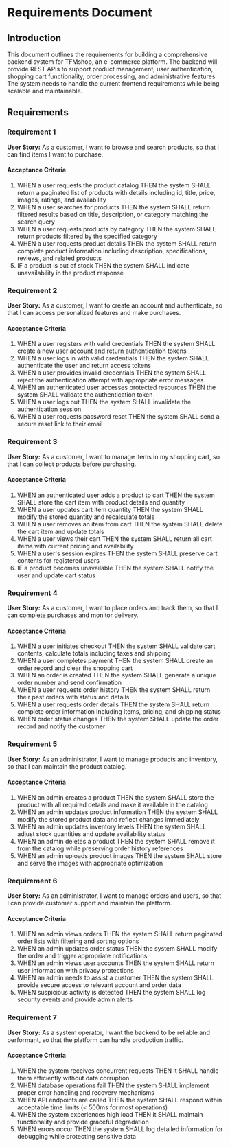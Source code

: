 # Requirements Document

## Introduction

This document outlines the requirements for building a comprehensive backend system for TFMshop, an e-commerce platform. The backend will provide REST APIs to support product management, user authentication, shopping cart functionality, order processing, and administrative features. The system needs to handle the current frontend requirements while being scalable and maintainable.

## Requirements

### Requirement 1

**User Story:** As a customer, I want to browse and search products, so that I can find items I want to purchase.

#### Acceptance Criteria

1. WHEN a user requests the product catalog THEN the system SHALL return a paginated list of products with details including id, title, price, images, ratings, and availability
2. WHEN a user searches for products THEN the system SHALL return filtered results based on title, description, or category matching the search query
3. WHEN a user requests products by category THEN the system SHALL return products filtered by the specified category
4. WHEN a user requests product details THEN the system SHALL return complete product information including description, specifications, reviews, and related products
5. IF a product is out of stock THEN the system SHALL indicate unavailability in the product response

### Requirement 2

**User Story:** As a customer, I want to create an account and authenticate, so that I can access personalized features and make purchases.

#### Acceptance Criteria

1. WHEN a user registers with valid credentials THEN the system SHALL create a new user account and return authentication tokens
2. WHEN a user logs in with valid credentials THEN the system SHALL authenticate the user and return access tokens
3. WHEN a user provides invalid credentials THEN the system SHALL reject the authentication attempt with appropriate error messages
4. WHEN an authenticated user accesses protected resources THEN the system SHALL validate the authentication token
5. WHEN a user logs out THEN the system SHALL invalidate the authentication session
6. WHEN a user requests password reset THEN the system SHALL send a secure reset link to their email

### Requirement 3

**User Story:** As a customer, I want to manage items in my shopping cart, so that I can collect products before purchasing.

#### Acceptance Criteria

1. WHEN an authenticated user adds a product to cart THEN the system SHALL store the cart item with product details and quantity
2. WHEN a user updates cart item quantity THEN the system SHALL modify the stored quantity and recalculate totals
3. WHEN a user removes an item from cart THEN the system SHALL delete the cart item and update totals
4. WHEN a user views their cart THEN the system SHALL return all cart items with current pricing and availability
5. WHEN a user's session expires THEN the system SHALL preserve cart contents for registered users
6. IF a product becomes unavailable THEN the system SHALL notify the user and update cart status

### Requirement 4

**User Story:** As a customer, I want to place orders and track them, so that I can complete purchases and monitor delivery.

#### Acceptance Criteria

1. WHEN a user initiates checkout THEN the system SHALL validate cart contents, calculate totals including taxes and shipping
2. WHEN a user completes payment THEN the system SHALL create an order record and clear the shopping cart
3. WHEN an order is created THEN the system SHALL generate a unique order number and send confirmation
4. WHEN a user requests order history THEN the system SHALL return their past orders with status and details
5. WHEN a user requests order details THEN the system SHALL return complete order information including items, pricing, and shipping status
6. WHEN order status changes THEN the system SHALL update the order record and notify the customer

### Requirement 5

**User Story:** As an administrator, I want to manage products and inventory, so that I can maintain the product catalog.

#### Acceptance Criteria

1. WHEN an admin creates a product THEN the system SHALL store the product with all required details and make it available in the catalog
2. WHEN an admin updates product information THEN the system SHALL modify the stored product data and reflect changes immediately
3. WHEN an admin updates inventory levels THEN the system SHALL adjust stock quantities and update availability status
4. WHEN an admin deletes a product THEN the system SHALL remove it from the catalog while preserving order history references
5. WHEN an admin uploads product images THEN the system SHALL store and serve the images with appropriate optimization

### Requirement 6

**User Story:** As an administrator, I want to manage orders and users, so that I can provide customer support and maintain the platform.

#### Acceptance Criteria

1. WHEN an admin views orders THEN the system SHALL return paginated order lists with filtering and sorting options
2. WHEN an admin updates order status THEN the system SHALL modify the order and trigger appropriate notifications
3. WHEN an admin views user accounts THEN the system SHALL return user information with privacy protections
4. WHEN an admin needs to assist a customer THEN the system SHALL provide secure access to relevant account and order data
5. WHEN suspicious activity is detected THEN the system SHALL log security events and provide admin alerts

### Requirement 7

**User Story:** As a system operator, I want the backend to be reliable and performant, so that the platform can handle production traffic.

#### Acceptance Criteria

1. WHEN the system receives concurrent requests THEN it SHALL handle them efficiently without data corruption
2. WHEN database operations fail THEN the system SHALL implement proper error handling and recovery mechanisms
3. WHEN API endpoints are called THEN the system SHALL respond within acceptable time limits (< 500ms for most operations)
4. WHEN the system experiences high load THEN it SHALL maintain functionality and provide graceful degradation
5. WHEN errors occur THEN the system SHALL log detailed information for debugging while protecting sensitive data
